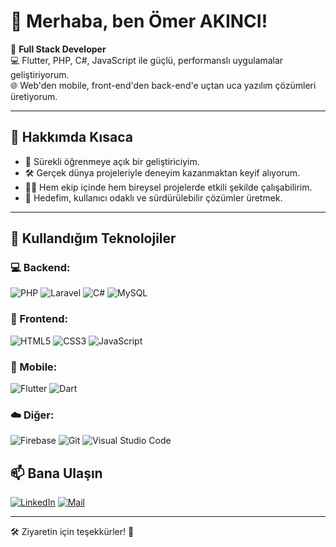 # 👋 Merhaba, ben Ömer AKINCI!

🎯 **Full Stack Developer**  
💻 Flutter, PHP, C#, JavaScript ile güçlü, performanslı uygulamalar geliştiriyorum.  
🌐 Web'den mobile, front-end'den back-end'e uçtan uca yazılım çözümleri üretiyorum.

---

## 🚀 Hakkımda Kısaca

- 🧠 Sürekli öğrenmeye açık bir geliştiriciyim.  
- 🛠️ Gerçek dünya projeleriyle deneyim kazanmaktan keyif alıyorum.  
- 👨‍💻 Hem ekip içinde hem bireysel projelerde etkili şekilde çalışabilirim.  
- 🎯 Hedefim, kullanıcı odaklı ve sürdürülebilir çözümler üretmek.

---

## 🔧 Kullandığım Teknolojiler

### 💻 Backend:
![PHP](https://img.shields.io/badge/-PHP-777BB4?logo=php&logoColor=white&style=flat)
![Laravel](https://img.shields.io/badge/-Laravel-F55247?logo=laravel&logoColor=white&style=flat)
![C#](https://img.shields.io/badge/-CSharp-239120?logo=csharp&logoColor=white&style=flat)
![MySQL](https://img.shields.io/badge/-MySQL-4479A1?logo=mysql&logoColor=white&style=flat)

### 🎨 Frontend:
![HTML5](https://img.shields.io/badge/-HTML5-E34F26?logo=html5&logoColor=white&style=flat)
![CSS3](https://img.shields.io/badge/-CSS3-1572B6?logo=css3&logoColor=white&style=flat)
![JavaScript](https://img.shields.io/badge/-JavaScript-F7DF1E?logo=javascript&logoColor=black&style=flat)

### 📱 Mobile:
![Flutter](https://img.shields.io/badge/-Flutter-02569B?logo=flutter&logoColor=white&style=flat)
![Dart](https://img.shields.io/badge/-Dart-0175C2?logo=dart&logoColor=white&style=flat)

### ☁️ Diğer:
![Firebase](https://img.shields.io/badge/-Firebase-FFCA28?logo=firebase&logoColor=black&style=flat)
![Git](https://img.shields.io/badge/-Git-F05032?logo=git&logoColor=white&style=flat)
![Visual Studio Code](https://img.shields.io/badge/-VSCode-007ACC?logo=visual-studio-code&logoColor=white&style=flat)

## 📫 Bana Ulaşın

[![LinkedIn](https://img.shields.io/badge/-LinkedIn-0A66C2?logo=linkedin&logoColor=white)](https://linkedin.com/in/dev-omer-akinci)
[![Mail](https://img.shields.io/badge/-Mail-EA4335?logo=gmail&logoColor=white)](mailto:mrakinci25@gmail.com)

---

🛠️ Ziyaretin için teşekkürler! 🙌
